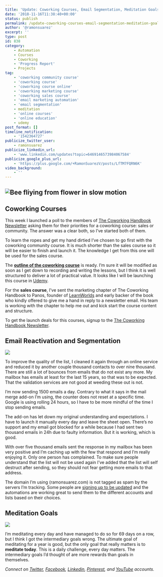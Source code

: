 ```yaml
---
title: 'Update: Coworking Courses, Email Segmentation, Meditation Goals'
date: '2018-11-16T11:38:40+00:00'
status: publish
permalink: /update-coworking-courses-email-segmentation-meditation-goals
author: '@ramonsuarez'
excerpt: ''
type: post
id: 838
category:
    - Automation
    - Courses
    - Coworking
    - 'Progress Report'
    - Projects
tag:
    - 'coworking community course'
    - 'coworking course'
    - 'coworking course online'
    - 'coworking marketing course'
    - 'coworking sales course'
    - 'email marketing automation'
    - 'email segmentation'
    - meditation
    - 'online courses'
    - 'online education'
    - udemy
post_format: []
timeline_notification:
    - '1542364727'
publicize_twitter_user:
    - ramonsuarez
publicize_linkedin_url:
    - 'www.linkedin.com/updates?topic=6469146573984067584'
publicize_google_plus_url:
    - 'https://plus.google.com/+RamonSuarezV/posts/LfTM7FQRN6K'
video_background:
    - ''
---
```

![Bee fliying from flower in slow motion](/uploads/2018/11/200w_d.gif)
--------------------------------------------------------------------------------------------------------

Coworking Courses
-----------------

This week I launched a poll to the members of [The Coworking Handbook Newsletter](https://www.coworkinghandbook.com/newsletter/) asking them for their priorities for a coworking course: sales or community. The answer was a clear both, so I’ve started both of them.

To learn the ropes and get my hand dirtied I’ve chosen to go first with the coworking community course. It is much shorter than the sales course so it will be easier to finish and launch it. The knowledge I get from this one will be used for the sales course.

The **[outline of the coworking course](https://www.coworkinghandbook.com/coworking-community-course-draft/)** is ready. I’m sure it will be modified as soon as I get down to recording and writing the lessons, but I think it is well structured to deliver a lot of practical value. It looks like I will be launching this course in [Udemy](http://click.linksynergy.com/fs-bin/click?id=nqvRWNWHD4Q&offerid=507388.9683&type=3&subid=0).

For the **sales course**, I’ve sent the marketing chapter of The Coworking Handbook to Panos, founder of [LearnWorlds](https://coworking.learnworlds.com/) and early backer of the book who kindly offered to give me a hand in reply to a newsletter email. His team is working with the chapter to help me out and kick start the course content and structure.

To get the launch deals for this courses, signup to the [The Coworking Handbook Newsletter](https://www.coworkinghandbook.com/newsletter/).

Email Reactivation and Segmentation
-----------------------------------

![](/uploads/2018/11/giphy-downsized.gif)

To improve the quality of the list, I cleaned it again through an online service and reduced it by another couple thousand contacts to over nine thousand. There are still a lot of bounces from emails that do not exist any more. My mailbox has emails at least for the last 15 years, so that was to be expected. That the validation services are not good at weeding these out is not.

I’m now sending 1500 emails a day. Contrary to what it says in the mail merge add-on I’m using, the counter does not reset at a specific time. Google is using rolling 24 hours, so I have to be more mindful of the time I stop sending emails.

The add-on has let down my original understanding and expectations. I have to launch it manually every day and leave the sheet open. There’s no support and my email got blocked for a while because I had sent two thousand emails in 24h due to faulty information. But it is working, which is good.

With over five thousand emails sent the response in my mailbox has been very positive and I’m caching up with the few that respond and I’m really enjoying it. Only one person has complained. To make sure people understand that the list will not be used again I’ve added that the list will self destruct after sending, so they should not fear getting more emails to that address.

The domain I’m using (ramonsuarez.com) is not tagged as spam by the servers I’m tracking. Some people are [signing up to be updated](http://ramonsuarez.com/do-you-want-to-hear-from-me/) and the automations are working great to send them to the different accounts and lists based on their choices.

Meditation Goals
----------------

![](/uploads/2018/11/giphy-downsized1.gif)

I’m meditating every day and have managed to do so for 69 days on a row, but I think I got the intermediary goals wrong. The ultimate goal of meditating for a year is good, but the only goal that really matters is to **meditate today**. This is a daily challenge, every day matters. The intermediary goals I’d thought of are more rewards than goals in themselves.

*Connect on [Twitter](https://twitter.com/ramonsuarez), [Facebook](https://www.facebook.com/ramonsuarezdotcom), [Linkedin](https://www.linkedin.com/in/ramonsuarez/), [Pinterest](https://www.pinterest.com/ramonsuarez/), and [YouTube](https://www.youtube.com/ramonsuarezv) accounts.*